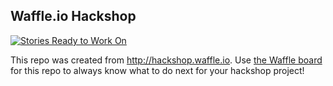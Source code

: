 ## Waffle.io Hackshop

[![Stories Ready to Work On](https://badge.waffle.io/roughani/codeacross-2016.svg?label=ready&title=Cards%20Ready%20To%20Work%20On)](https://waffle.io/roughani/codeacross-2016)

This repo was created from http://hackshop.waffle.io. Use [the Waffle board](https://waffle.io/roughani/codeacross-2016) for this repo to always know what to do next for your hackshop project!
